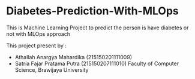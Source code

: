 # Diabetes-Prediction-With-MLOps
This is Machine Learning Project to predict the person is have diabetes or not with MLOps approach

This project present by :
- Athallah Anargya Mahardika (215150201111009)
- Satria Fajar Pratama Putra (215150207111010)
Faculty of Computer Science, Brawijaya University